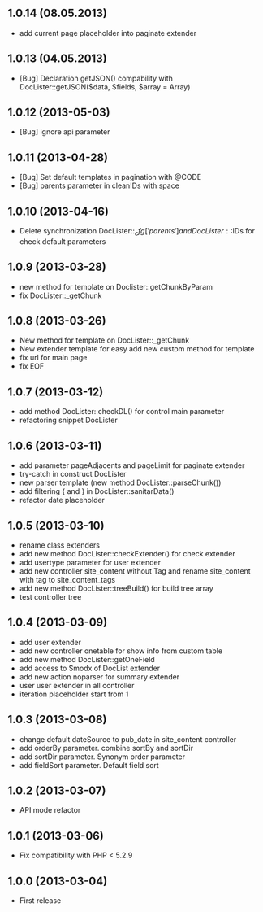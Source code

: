 ## 1.0.14 (08.05.2013)
* add current page placeholder into paginate extender

## 1.0.13 (04.05.2013)
* [Bug] Declaration getJSON() compability with DocLister::getJSON($data, $fields, $array = Array)
 
## 1.0.12 (2013-05-03)
* [Bug] ignore api parameter

## 1.0.11 (2013-04-28)
* [Bug] Set default templates in pagination with @CODE
* [Bug] parents parameter in cleanIDs with space

## 1.0.10 (2013-04-16)
* Delete synchronization DocLister::$_cfg['parents'] and DocLister::$IDs for check default parameters

## 1.0.9 (2013-03-28)
* new method for template on Doclister::getChunkByParam
* fix DocLister::_getChunk

## 1.0.8 (2013-03-26)
* New method for template on DocLister::_getChunk
* New extender template for easy add new custom method for template
* fix url for main page
* fix EOF

## 1.0.7 (2013-03-12)
* add method DocLister::checkDL() for control main parameter
* refactoring snippet DocLister

## 1.0.6 (2013-03-11)
* add parameter pageAdjacents and pageLimit for paginate extender
* try-catch in construct DocLister
* new parser template (new method DocLister::parseChunk())
* add filtering { and } in DocLister::sanitarData()
* refactor date placeholder

## 1.0.5 (2013-03-10)
* rename class extenders
* add new method DocLister::checkExtender() for check extender
* add usertype parameter for user extender
* add new controller site_content without Tag and rename site_content with tag to site_content_tags
* add new method DocLister::treeBuild() for build tree array
* test controller tree

## 1.0.4 (2013-03-09)
* add user extender
* add new controller onetable for show info from custom table
* add new method DocLister::getOneField
* add access to $modx of DocList extender
* add new action noparser for summary extender
* user user extender in all controller
* iteration placeholder start from 1

## 1.0.3 (2013-03-08)
* change default dateSource to pub_date in site_content controller
* add orderBy parameter. combine sortBy and sortDir
* add sortDir parameter. Synonym order parameter
* add fieldSort parameter. Default field sort

## 1.0.2 (2013-03-07)
* API mode refactor

## 1.0.1 (2013-03-06)
* Fix compatibility with PHP < 5.2.9

## 1.0.0 (2013-03-04)
* First release
